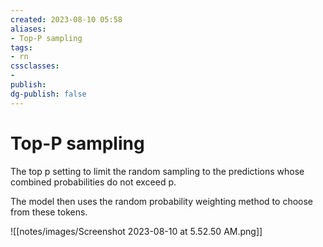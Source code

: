 ```yaml
---
created: 2023-08-10 05:58
aliases: 
- Top-P sampling
tags:
- rn
cssclasses:
- 
publish:
dg-publish: false
---
```


<!-- 
tags: 
-->

<!--internal
parent:: [[202308100523 Generative Configuration]]
child:: [[]]
related:: [[]]
-->

<!--external
- [ ] []()
-->

# Top-P sampling

The top p setting to limit the random sampling to the predictions whose combined probabilities do not exceed p. 

The model then uses the random probability weighting method to choose from these tokens. 

![[notes/images/Screenshot 2023-08-10 at 5.52.50 AM.png]]
